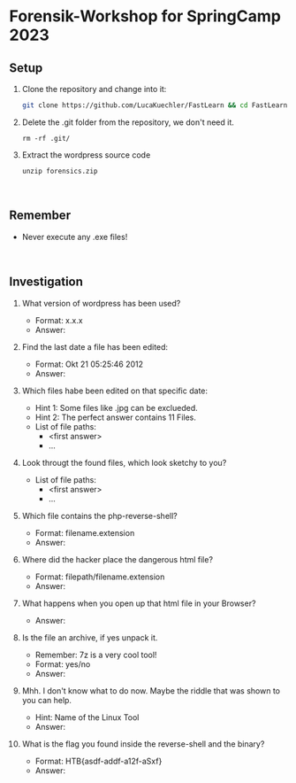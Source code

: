 # Forensik-Workshop for SpringCamp 2023

## Setup
1. Clone the repository and change into it:
    ```bash
    git clone https://github.com/LucaKuechler/FastLearn && cd FastLearn/forensik-workshop
    ```

2. Delete the .git folder from the repository, we don't need it.
    ```
    rm -rf .git/
    ```

3. Extract the wordpress source code
    ```
    unzip forensics.zip
    ```

&nbsp;
## Remember
* Never execute any .exe files!

&nbsp;
## Investigation
1. What version of wordpress has been used?
    * Format: x.x.x
    * Answer:

2. Find the last date a file has been edited:
    * Format: Okt 21 05:25:46 2012
    * Answer:

3. Which files habe been edited on that specific date:
    * Hint 1: Some files like .jpg can be exclueded.
    * Hint 2: The perfect answer contains 11 Files.
    * List of file paths:
        * &lt;first answer&gt;
        * ...

4. Look througt the found files, which look sketchy to you?
    * List of file paths:
        * &lt;first answer&gt;
        * ...

5. Which file contains the php-reverse-shell?
    * Format: filename.extension
    * Answer: 

6. Where did the hacker place the dangerous html file?
    * Format: filepath/filename.extension
    * Answer: 

7. What happens when you open up that html file in your Browser?
    * Answer: 

8. Is the file an archive, if yes unpack it.
    * Remember: 7z is a very cool tool!
    * Format: yes/no
    * Answer:

9. Mhh. I don't know what to do now. Maybe the riddle that was shown to you can help.
    * Hint: Name of the Linux Tool
    * Answer: 

10. What is the flag you found inside the reverse-shell and the binary?
    * Format: HTB{asdf-addf-a12f-aSxf}
    * Answer: 
